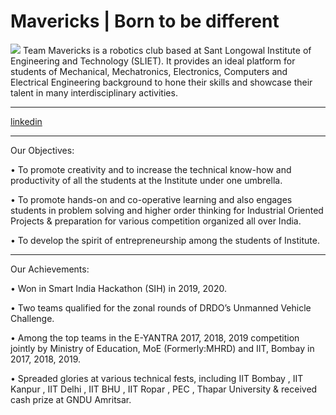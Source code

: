 # Mavericks | Born to be different
<img src="https://encrypted-tbn0.gstatic.com/images?q=tbn:ANd9GcTq6cj4dxQb3iNb5Qz5KGbFNJ6gk8nAT9BS1UzhvgddI4R6ec_b">
Team Mavericks is a robotics club based at Sant Longowal Institute of Engineering and Technology (SLIET). It provides an ideal platform for students of Mechanical, Mechatronics, Electronics, Computers and Electrical Engineering background to hone their skills and showcase their talent in many interdisciplinary activities.
<hr>
<a href="https://www.linkedin.com/company/mavericks-sliet/">linkedin</a>
<hr>
Our Objectives:

• To promote creativity and to increase the technical know-how and productivity of all the students at the Institute under one umbrella.

• To promote hands-on and co-operative learning and also engages students in problem solving and higher order thinking for Industrial Oriented Projects & preparation for various competition organized all over India.

• To develop the spirit of entrepreneurship among the students of Institute.
<hr>
Our Achievements:

• Won in Smart India Hackathon (SIH) in 2019, 2020.

• Two teams qualified for the zonal rounds of DRDO’s Unmanned Vehicle Challenge.

• Among the top teams in the E-YANTRA 2017, 2018, 2019 competition jointly by Ministry of Education, MoE (Formerly:MHRD) and IIT, Bombay in 2017, 2018, 2019.

• Spreaded glories at various technical fests, including IIT Bombay , IIT Kanpur , IIT Delhi , IIT BHU , IIT Ropar , PEC , Thapar University & received cash prize at GNDU Amritsar.
